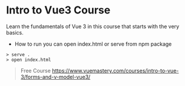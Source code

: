 # Intro to Vue3 Course
Learn the fundamentals of Vue 3 in this course that starts with the very basics.

- How to run you can open index.html or serve from npm package

```shell
> serve .
> open index.html
```

>Free Course
https://www.vuemastery.com/courses/intro-to-vue-3/forms-and-v-model-vue3/